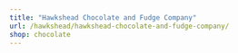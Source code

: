 ```yaml
---
title: "Hawkshead Chocolate and Fudge Company"
url: /hawkshead/hawkshead-chocolate-and-fudge-company/
shop: chocolate
---
```

